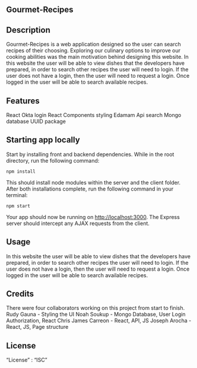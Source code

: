 ## Gourmet-Recipes

## Description

Gourmet-Recipes is a web application designed so the user can search recipes of their choosing. Exploring our culinary options to improve our cooking abilities was the main motivation behind designing this website. In this website the user will be able to view dishes that the developers have prepared, in order to search other recipes the user will need to login. If the user does not have a login, then the user will need to request a login. Once logged in the user will be able to search available recipes. 

## Features 

React
Okta login
React Components styling
Edamam Api search
Mongo database
UUID package

## Starting app locally

Start by installing front and backend dependencies. While in the root directory, run the following command:
~~~
npm install
~~~

This should install node modules within the server and the client folder. After both installations complete, run the following command in your terminal:

~~~
npm start
~~~

Your app should now be running on <http://localhost:3000>. The Express server should intercept any AJAX requests from the client.

## Usage 

In this website the user will be able to view dishes that the developers have prepared, in order to search other recipes the user will need to login. If the user does not have a login, then the user will need to request a login. Once logged in the user will be able to search available recipes. 

## Credits

There were four collaborators working on this project from start to finish.
Rudy Gauna - Styling the UI
Noah Soukup - Mongo Database, User Login Authorization, React
Chris James Carreon - React, API, JS
Joseph Arocha - React, JS, Page structure

## License 

“License” : “ISC”
